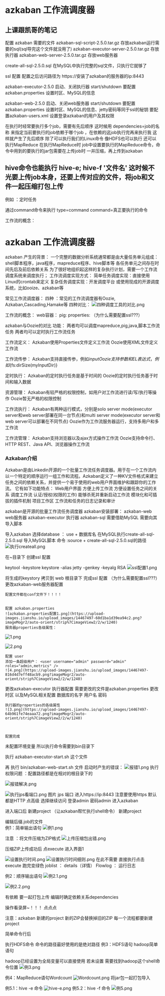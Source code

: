 # azkaban    工作流调度器 

上课跟凯哥的笔记
----------------------------------------------------------------------------------------------

配置  azkaban 需要的文件
azkaban-sql-script-2.5.0.tar.gz  存放azkaban运行需要的sql(sql导完这个文件就没用了)
azkaban-executor-server-2.5.0.tar.gz   存放执行器
azkaban-web-server-2.5.0.tar.gz		 存放web服务器

create-all-sql-2.5.0.sql 在MySQL中执行完整的sql文件，只执行它就够了

ssl 配置 配置之后访问路径为 https://安装了azkaban的服务器的ip:8443

azkaban-executor-2.5.0 启动、关闭执行器 start/shutdown
要配置azkaban.properties	设置时区、MySQL的信息

azkaban-web-2.5.0 启动、关闭web服务器 start/shutdown
要配置azkaban.properties	设置时区、MySQL的信息、jetty密码等同于ssl的秘钥
要配置azkaban-users.xml		设置登录azkaban的用户及其权限

在执行时经常要执行多个job，需要有先后顺序 
这时候用 dependencies=job的名称
来指定当前要执行的job依赖于哪个job ，在依赖的这job执行完再来执行我  这样就产生了先后顺序
除了可以执行我们的Linux命令  像HDFS也可以执行 
还可以执行MapReduce
在执行MapReduce时  job中设置要执行的MapReduce命令，命令中用到的要执行的jar包需要在上传job时
一并压缩，再上传到azkaban 

hive命令也能执行
hive-e;
hive-f '文件名' 这时候不光要上传job本身，还要上传对应的文件，将job和文件一起压缩打包上传
------------------------------------------------------------------------------------------------



例如 ：定时任务

通过command命令来执行
type=command
command=真正要执行的命令



工作流的概念：
# azkaban    工作流调度器 
azkaban 产生的背景：
	一个完整的数据分析系统通常都是由大量任务单元组成：
		shell脚本程序，java程序，mapreduce程序、hive脚本等
	各任务单元之间存在时间先后及前后依赖关系
	为了很好地组织起这样的复杂执行计划，需要一个工作流调度系统来调度执行；
工作流调度实现方式：
	简单任务调度实现：直接使用Linux的crontab来定义
	复杂任务调度实现：开发调度平台
					  或使用现成的开源调度系统，比如ooize、azkaban等
	
常见工作流调度器：
	四种  ：常见的工作流调度器有Oozie, Azkaban,Cascading,Hamake等
	四种对比：
![四种调度工具的对比.png](https://upload-images.jianshu.io/upload_images/14467497-a6ca07f80c62be07.png?imageMogr2/auto-orient/strip%7CimageView2/2/w/1240)

工作流的概念：
web容器：
pig:
properties:
（为什么需要配置ssl???）



azkaban与Oozie的对比
功能：
两者均可以调度mapreduce,pig,java,脚本工作流任务
两者均可以定时执行工作流任务

工作流定义：
Azkaban使用Properties文件定义工作流
Oozie使用XML文件定义工作流

工作流传参：
Azkaban支持直接传参，例如${input}
Oozie支持参数和EL表达式，例如${fs:dirSize(myInputDir)}

定时执行：
Azkaban的定时执行任务是基于时间的
Oozie的定时执行任务基于时间和输入数据

资源管理：
Azkaban有较严格的权限控制，如用户对工作流进行读/写/执行等操作
Oozie暂无严格的权限控制

工作流执行：
Azkaban有两种运行模式，分别是solo server mode(executor server和web server部署在同一台节点)和multi server mode(executor server和web server可以部署在不同节点)
Oozie作为工作流服务器运行，支持多用户和多工作流

工作流管理：
Azkaban支持浏览器以及ajax方式操作工作流
Oozie支持命令行、HTTP REST、Java API、浏览器操作工作流




### Azkaban介绍
Azkaban是由Linkedin开源的一个批量工作流任务调度器。用于在一个工作流内以一个特定的顺序运行一组工作和流程。Azkaban定义了一种KV文件格式来建立任务之间的依赖关系，并提供一个易于使用的web用户界面维护和跟踪你的工作流。
它有如下功能特点：
	Web用户界面
	方便上传工作流
	方便设置任务之间的关系
	调度工作流
	认证/授权(权限的工作)
	能够杀死并重新启动工作流
	模块化和可插拔的插件机制
	项目工作区
	工作流和任务的日志记录和审计



azkaban是开源的批量工作流任务调度器 
azkaban安装部署：
	azkaban-web web服务器
	azkaban-executor 执行器
	azkaban-sql	需要借助MySQL 需要向其导入脚本
	
	
	
导入azkaban
选择database ： use + 数据库名
在MySQL执行create-all-sql-2.5.0.sql 导入MySQL脚本
	命令 :source + create-all-sql-2.5.0.sql的路径
![执行createall.png](https://upload-images.jianshu.io/upload_images/14467497-3c455e00233c8498.png?imageMogr2/auto-orient/strip%7CimageView2/2/w/1240)

在~目录下
创建ssl 配置  

keytool -keystore keystore -alias jetty -genkey -keyalg RSA
![ssl配置1.png](https://upload-images.jianshu.io/upload_images/14467497-4b38d5deff0e4251.png?imageMogr2/auto-orient/strip%7CimageView2/2/w/1240)

将生成的keystory 拷贝到  web  根目录下
完成ssl 配置
（为什么需要配置ssl???）
更改azkaban-web服务器配置 
	
	配置文件都在conf文件下！！！！
	
	
	配置 azkaban.properties 
	![azkaban.properties配置1.png](https://upload-images.jianshu.io/upload_images/14467497-60d1ba1d39ea94c2.png?imageMogr2/auto-orient/strip%7CimageView2/2/w/1240)
	服务器properties各级属性：
![1.png](https://upload-images.jianshu.io/upload_images/14467497-364a00412297f7a3.png?imageMogr2/auto-orient/strip%7CimageView2/2/w/1240)

![2.png](https://upload-images.jianshu.io/upload_images/14467497-f899f14a04586836.png?imageMogr2/auto-orient/strip%7CimageView2/2/w/1240)

	
	配置 user
	添加一条超级用户： <user username="admin" password="admin" roles="admin,metrics" />
	![4.png](https://upload-images.jianshu.io/upload_images/14467497-816d4d7eff48acb9.png?imageMogr2/auto-orient/strip%7CimageView2/2/w/1240)

更改azkaban-executor 执行器配置
	需要更改的文件是azkaban.properties
	更改时区 以及MySQL相关配置 数据库的名字 用户名  密码
	
	执行器的properties的各级属性
	![3.png](https://upload-images.jianshu.io/upload_images/14467497-64b961fe74eaaa72.png?imageMogr2/auto-orient/strip%7CimageView2/2/w/1240)
	

	
	配置完成 


未配置环境变量
所以执行命令需要到bin目录下

执行 azkaban-executor-start.sh 这个文件

再 执行 bin/azkaban-web-start.sh 文件
启动时产生的错误：
![报错1.png](https://upload-images.jianshu.io/upload_images/14467497-783b692e5db01d7c.png?imageMogr2/auto-orient/strip%7CimageView2/2/w/1240)
执行权限问题  ：配置路径都是在相对的根目录下的
	
![报错解决.png](https://upload-images.jianshu.io/upload_images/14467497-2ab0d82cd3f964ed.png?imageMogr2/auto-orient/strip%7CimageView2/2/w/1240)

![执行jps看端口.png](https://upload-images.jianshu.io/upload_images/14467497-c748dcb0e2805c75.png?imageMogr2/auto-orient/strip%7CimageView2/2/w/1240)
图片 jps  端口
进入https://ip:8443    注意要使用https  默认都是HTTP  点高级 选择继续访问  登录admin 密码admin 进入azkaban



进入端口后 新建project 
（让azkaban帮忙执行shell命令）
新建project 

编辑后缀.job的文件  
例1：简单输出语句
![例1.png](https://upload-images.jianshu.io/upload_images/14467497-0480d4a1d4c3f841.png?imageMogr2/auto-orient/strip%7CimageView2/2/w/1240)

注意 ：将文件压缩为ZIP格式
![上传压缩包出错.png](https://upload-images.jianshu.io/upload_images/14467497-eb3a251bc9fe20e8.png?imageMogr2/auto-orient/strip%7CimageView2/2/w/1240)


压缩ZIP上传成功后 
点execute  进入界面1

![设置执行时间.png](https://upload-images.jianshu.io/upload_images/14467497-47d7744b46930bf7.png?imageMogr2/auto-orient/strip%7CimageView2/2/w/1240)
![设置执行时间细则.png](https://upload-images.jianshu.io/upload_images/14467497-3e408fd1bd257a16.png?imageMogr2/auto-orient/strip%7CimageView2/2/w/1240)
在此不需要
直接执行点击 execute
跑完变绿色
joblist  ： details（详情）
Flowlog  ： 运行日志

例2：顺序输出语句
![例2.1.png](https://upload-images.jianshu.io/upload_images/14467497-f7d0f9ce4cbdc127.png?imageMogr2/auto-orient/strip%7CimageView2/2/w/1240)

![例2.2.png](https://upload-images.jianshu.io/upload_images/14467497-2e1c671254e95be7.png?imageMogr2/auto-orient/strip%7CimageView2/2/w/1240)

有依赖 要一起打包上传  编辑时确定依赖关系dependencies

操作看录屏~！！！ 点点点

注意：azkaban 新建的project 新的ZIP会替换掉旧的ZIP  每一个流程都要新建project

简单命令行后

执行HDFS命令  命令的路径最好使用的是绝对路径
例3：HDFS语句 hadoop简单语句

hadoop已经设置为全局变量可以直接使用  若未设置 需要找到hadoop这个shell命令位置
![例3.png](https://upload-images.jianshu.io/upload_images/14467497-460afd68dfbd1de9.png?imageMogr2/auto-orient/strip%7CimageView2/2/w/1240)


例4：MapReduce语句Wordcount
![Wordcount.png](https://upload-images.jianshu.io/upload_images/14467497-7d392ee20c985150.png?imageMogr2/auto-orient/strip%7CimageView2/2/w/1240)
将jar包一起打包导入


例5.1：hive -e 命令
![hive-e.png](https://upload-images.jianshu.io/upload_images/14467497-37558d77ca6b4cd7.png?imageMogr2/auto-orient/strip%7CimageView2/2/w/1240)
例5.2：hive -f 命令
![例5.png](https://upload-images.jianshu.io/upload_images/14467497-4cee256805502620.png?imageMogr2/auto-orient/strip%7CimageView2/2/w/1240)


